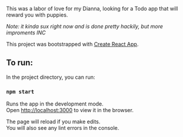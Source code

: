 This was a labor of love for my Dianna, looking for a Todo app that will reward you with puppies. 

_Note: it kinda sux right now and is done pretty hackily, but more improments INC_

This project was bootstrapped with [Create React App](https://github.com/facebook/create-react-app). 

## To run:

In the project directory, you can run:

### `npm start`

Runs the app in the development mode.<br>
Open [http://localhost:3000](http://localhost:3000) to view it in the browser.

The page will reload if you make edits.<br>
You will also see any lint errors in the console.